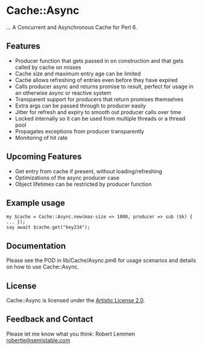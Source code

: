 # Cache::Async

... A Concurrent and Asynchronous Cache for Perl 6.

## Features

* Producer function that gets passed in on construction and that gets called by
  cache on misses
* Cache size and maximum entry age can be limited
* Cache allows refreshing of entries even before they have expired
* Calls producer async and returns promise to result, perfect for usage in an
  otherwise async or reactive system
* Transparent support for producers that return promises themselves
* Extra args can be passed through to producer easily
* Jitter for refresh and expiry to smooth out producer calls over time
* Locked internally so it can be used from multiple threads or a thread pool
* Propagates exceptions from producer transparently
* Monitoring of hit rate 

## Upcoming Features

* Get entry from cache if present, without loading/refreshing
* Optimizations of the async producer case
* Object lifetimes can be restricted by producer function

## Example usage

    my $cache = Cache::Async.new(max-size => 1000, producer => sub ($k) { ... });
    say await $cache.get("key234");

## Documentation

Please see the POD in lib/Cache/Async.pm6 for usage scenarios and details on how to use Cache::Async.

## License

Cache::Async is licensed under the [Artistic License 2.0](https://opensource.org/licenses/Artistic-2.0).

## Feedback and Contact

Please let me know what you think: Robert Lemmen <robertle@semistable.com>

